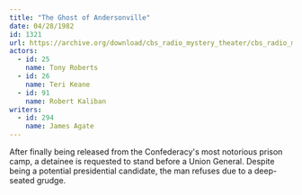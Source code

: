 ```yaml
---
title: "The Ghost of Andersonville"
date: 04/28/1982
id: 1321
url: https://archive.org/download/cbs_radio_mystery_theater/cbs_radio_mystery_theater-1301-1350.zip/cbs_radio_mystery_theater-1301-1350%2Fcbsrmt_1321_the_ghost_of_andersonville.mp3
actors:  
  - id: 25
    name: Tony Roberts  
  - id: 26
    name: Teri Keane  
  - id: 91
    name: Robert Kaliban
writers:  
  - id: 294
    name: James Agate
---
```

After finally being released from the Confederacy's most notorious prison camp, a detainee is requested to stand before a Union General. Despite being a potential presidential candidate, the man refuses due to a deep-seated grudge.